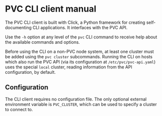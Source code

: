 # PVC CLI client manual

The PVC CLI client is built with Click, a Python framework for creating self-documenting CLI applications. It interfaces with the PVC API.

Use the `-h` option at any level of the `pvc` CLI command to receive help about the available commands and options.

Before using the CLI on a non-PVC node system, at least one cluster must be added using the `pvc cluster` subcommands. Running the CLI on hosts which also run the PVC API (via its configuration at `/etc/pvc/pvc-api.yaml`) uses the special `local` cluster, reading information from the API configuration, by default.

## Configuration

The CLI client requires no configuration file. The only optional external environment variable is `PVC_CLUSTER`, which can be used to specify a cluster to connect to.
